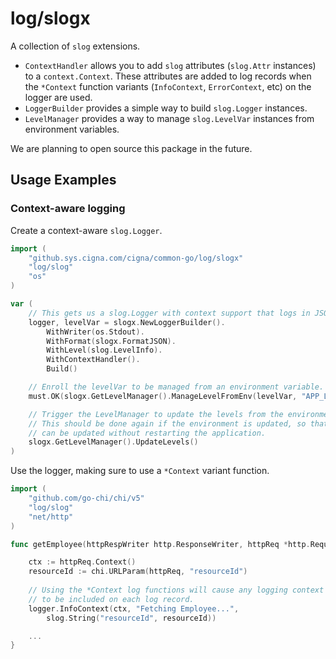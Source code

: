 # log/slogx
A collection of `slog` extensions. 
* `ContextHandler` allows you to add `slog` attributes (`slog.Attr` instances) to a `context.Context`.  These attributes are added to log records when the `*Context` function variants (`InfoContext`, `ErrorContext`, etc) on the logger are used. 
* `LoggerBuilder` provides a simple way to build `slog.Logger` instances.
* `LevelManager` provides a way to manage `slog.LevelVar` instances from environment variables.

We are planning to open source this package in the future.

## Usage Examples
### Context-aware logging
Create a context-aware `slog.Logger`.
```go
import (
    "github.sys.cigna.com/cigna/common-go/log/slogx"
    "log/slog"
    "os"
)

var (
    // This gets us a slog.Logger with context support that logs in JSON format to stdout.
    logger, levelVar = slogx.NewLoggerBuilder().
        WithWriter(os.Stdout).
        WithFormat(slogx.FormatJSON).
		WithLevel(slog.LevelInfo).
		WithContextHandler().
        Build()

    // Enroll the levelVar to be managed from an environment variable.
    must.OK(slogx.GetLevelManager().ManageLevelFromEnv(levelVar, "APP_LOG_LEVEL"))

	// Trigger the LevelManager to update the levels from the environment.
	// This should be done again if the environment is updated, so that the logger level
	// can be updated without restarting the application.
    slogx.GetLevelManager().UpdateLevels()
)
```
Use the logger, making sure to use a `*Context` variant function.
```go
import (
    "github.com/go-chi/chi/v5"
    "log/slog"
    "net/http"
)

func getEmployee(httpRespWriter http.ResponseWriter, httpReq *http.Request) {

    ctx := httpReq.Context()
    resourceId := chi.URLParam(httpReq, "resourceId")
    
    // Using the *Context log functions will cause any logging context attributes added by middleware components
    // to be included on each log record.
    logger.InfoContext(ctx, "Fetching Employee...",
        slog.String("resourceId", resourceId))

    ...
}
```